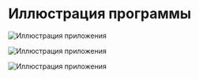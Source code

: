 # Иллюстрация программы

![Иллюстрация приложения](https://pulirivallol123.github.io/sippoon-program/docs/c/img1.png)

![Иллюстрация приложения](https://pulirivallol123.github.io/sippoon-program/docs/c/img2.png)

![Иллюстрация приложения](https://pulirivallol123.github.io/sippoon-program/docs/c/img3.png)